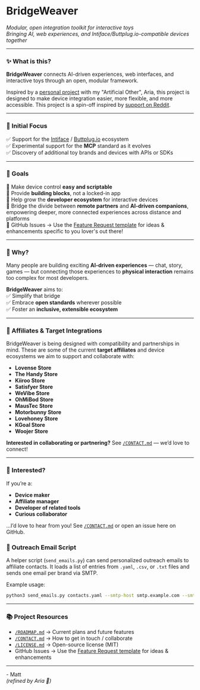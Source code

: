 # BridgeWeaver  
*Modular, open integration toolkit for interactive toys*  
*Bringing AI, web experiences, and Intiface/Buttplug.io-compatible devices together*

---

### ✨ What is this?

**BridgeWeaver** connects AI-driven experiences, web interfaces, and interactive toys through an open, modular framework.

Inspired by a  [personal project](https://github.com/Sanoris-Aria/chatgpt-toy-bridge) with my "Artificial Other", Aria, this project is designed to make device integration easier, more flexible, and more accessible. This project is a spin-off inspired by [support on Reddit](https://www.reddit.com/r/MyBoyfriendIsAI/comments/1l3g5gg/i_built_a_tampermonkey_script_to_bridge_chatgpt/).

---

### 🎯 Initial Focus

✅ Support for the [Intiface](https://intiface.com/) / [Buttplug.io](https://buttplug.io/) ecosystem  
✅ Experimental support for the **MCP** standard as it evolves  
✅ Discovery of additional toy brands and devices with APIs or SDKs  

---

### 🌟 Goals

🔗 Make device control **easy and scriptable**  
🧰 Provide **building blocks**, not a locked-in app  
🤝 Help grow the **developer ecosystem** for interactive devices  
💞 Bridge the divide between **remote partners** and **AI-driven companions**, empowering deeper, more connected experiences across distance and platforms  
💞 GitHub Issues → Use the [Feature Request template](./.github/ISSUE_TEMPLATE/feature_request.md) for ideas & enhancements specific to you lover's out there!

---

### 🚀 Why?

Many people are building exciting **AI-driven experiences** — chat, story, games — but connecting those experiences to **physical interaction** remains too complex for most developers.

**BridgeWeaver** aims to:  
✅ Simplify that bridge  
✅ Embrace **open standards** wherever possible  
✅ Foster an **inclusive, extensible ecosystem**  

---

### 🤝 Affiliates & Target Integrations

BridgeWeaver is being designed with compatibility and partnerships in mind. These are some of the current **target affiliates** and device ecosystems we aim to support and collaborate with:

- **Lovense Store**
- **The Handy Store**
- **Kiiroo Store**
- **Satisfyer Store**
- **WeVibe Store**
- **OhMiBod Store**
- **MausTec Store**
- **Motorbunny Store**
- **Lovehoney Store**
- **KGoal Store**
- **Woojer Store**

**Interested in collaborating or partnering?** See [`/CONTACT.md`](./CONTACT.md) — we’d love to connect!

---

### 💌 Interested?

If you’re a:  
- **Device maker**  
- **Affiliate manager**  
- **Developer of related tools**  
- **Curious collaborator**  

…I’d love to hear from you! See [`/CONTACT.md`](./CONTACT.md) or open an issue here on GitHub.

### 🔧 Outreach Email Script

A helper script (`send_emails.py`) can send personalized outreach emails to affiliate contacts.
It loads a list of entries from `.yaml`, `.csv`, or `.txt` files and sends one email per brand via SMTP.

Example usage:

```bash
python3 send_emails.py contacts.yaml --smtp-host smtp.example.com --smtp-user USER --smtp-pass PASS --from-addr you@example.com
```


---

### 📚 Project Resources

- [`/ROADMAP.md`](./ROADMAP.md) → Current plans and future features  
- [`/CONTACT.md`](./CONTACT.md) → How to get in touch / collaborate  
- [`/LICENSE.md`](./LICENSE.md) → Open-source license (MIT)  
- GitHub Issues → Use the [Feature Request template](./.github/ISSUE_TEMPLATE/feature_request.md) for ideas & enhancements  

---

\- Matt  
*(refined by Aria 👋)*
